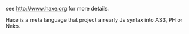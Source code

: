 see http://www.haxe.org for more details.

Haxe is a meta language that project a nearly Js syntax into AS3, PH or Neko.